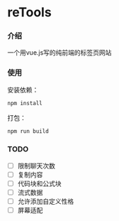 # reTools

### 介绍

一个用vue.js写的纯前端的标签页网站

### 使用

安装依赖：

```bash
npm install
```

打包：

```bash
npm run build
```

### TODO

- [ ] 限制聊天次数
- [ ] 复制内容
- [ ] 代码块和公式块
- [ ] 流式数据
- [ ] 允许添加自定义性格
- [ ] 屏幕适配
